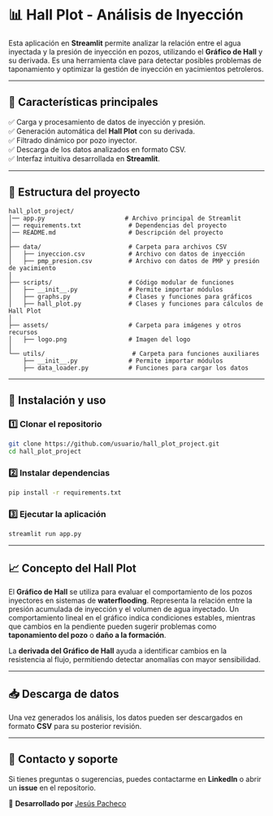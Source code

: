 # 📊 Hall Plot - Análisis de Inyección

Esta aplicación en **Streamlit** permite analizar la relación entre el agua inyectada y la presión de inyección en pozos, utilizando el **Gráfico de Hall** y su derivada. Es una herramienta clave para detectar posibles problemas de taponamiento y optimizar la gestión de inyección en yacimientos petroleros.

---

## 📌 Características principales
✅ Carga y procesamiento de datos de inyección y presión.  
✅ Generación automática del **Hall Plot** con su derivada.  
✅ Filtrado dinámico por pozo inyector.  
✅ Descarga de los datos analizados en formato CSV.  
✅ Interfaz intuitiva desarrollada en **Streamlit**.  

---

## 📂 Estructura del proyecto
```
hall_plot_project/
│── app.py                      # Archivo principal de Streamlit
│── requirements.txt             # Dependencias del proyecto
│── README.md                    # Descripción del proyecto
│
├── data/                        # Carpeta para archivos CSV
│   ├── inyeccion.csv            # Archivo con datos de inyección
│   ├── pmp_presion.csv          # Archivo con datos de PMP y presión de yacimiento
│
├── scripts/                     # Código modular de funciones
│   ├── __init__.py              # Permite importar módulos
│   ├── graphs.py                # Clases y funciones para gráficos
│   ├── hall_plot.py             # Clases y funciones para cálculos de Hall Plot
│
├── assets/                      # Carpeta para imágenes y otros recursos
│   ├── logo.png                 # Imagen del logo
│
└── utils/                        # Carpeta para funciones auxiliares
    ├── __init__.py              # Permite importar módulos
    ├── data_loader.py           # Funciones para cargar los datos
```

---

## 🚀 Instalación y uso

### 1️⃣ Clonar el repositorio
```bash
git clone https://github.com/usuario/hall_plot_project.git
cd hall_plot_project
```

### 2️⃣ Instalar dependencias
```bash
pip install -r requirements.txt
```

### 3️⃣ Ejecutar la aplicación
```bash
streamlit run app.py
```

---

## 📈 Concepto del Hall Plot
El **Gráfico de Hall** se utiliza para evaluar el comportamiento de los pozos inyectores en sistemas de **waterflooding**. Representa la relación entre la presión acumulada de inyección y el volumen de agua inyectado. Un comportamiento lineal en el gráfico indica condiciones estables, mientras que cambios en la pendiente pueden sugerir problemas como **taponamiento del pozo** o **daño a la formación**.

La **derivada del Gráfico de Hall** ayuda a identificar cambios en la resistencia al flujo, permitiendo detectar anomalías con mayor sensibilidad.

---

## 📥 Descarga de datos
Una vez generados los análisis, los datos pueden ser descargados en formato **CSV** para su posterior revisión.

---

## 📌 Contacto y soporte
Si tienes preguntas o sugerencias, puedes contactarme en **LinkedIn** o abrir un **issue** en el repositorio.

🚀 **Desarrollado por** [Jesús Pacheco](https://www.linkedin.com/in/jesus-pacheco/)

